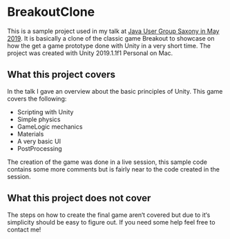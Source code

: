 # BreakoutClone

This is a sample project used in my talk at [Java User Group Saxony in May 2019](https://jugsaxony.org/veranstaltungen/114/explore_3d!_echtzeitgrafikprogrammierung_mit_unity/). It is basically a clone of the classic game Breakout to showcase on how the get a game prototype done with Unity in a very short time. The project was created with Unity 2019.1.1f1 Personal on Mac.

## What this project covers
In the talk I gave an overview about the basic principles of Unity. This game covers the following:

- Scripting with Unity
- Simple physics
- GameLogic mechanics
- Materials
- A very basic UI
- PostProcessing

The creation of the game was done in a live session, this sample code contains some more comments but is fairly near to the code created in the session.

## What this project does not cover
The steps on how to create the final game aren‘t covered but due to it‘s simplicity should be easy to figure out. If you need some help feel free to contact me!